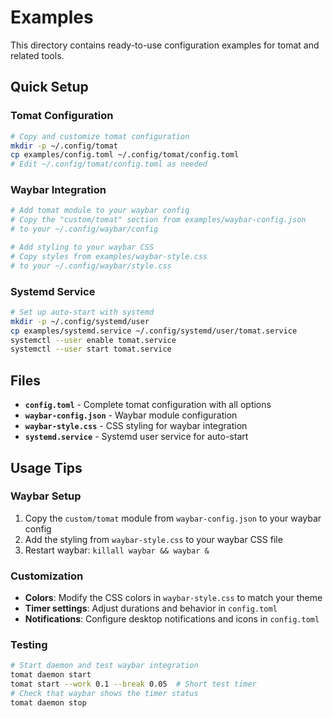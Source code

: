 # Examples

This directory contains ready-to-use configuration examples for tomat and related tools.

## Quick Setup

### Tomat Configuration
```bash
# Copy and customize tomat configuration
mkdir -p ~/.config/tomat
cp examples/config.toml ~/.config/tomat/config.toml
# Edit ~/.config/tomat/config.toml as needed
```

### Waybar Integration
```bash
# Add tomat module to your waybar config
# Copy the "custom/tomat" section from examples/waybar-config.json
# to your ~/.config/waybar/config

# Add styling to your waybar CSS
# Copy styles from examples/waybar-style.css
# to your ~/.config/waybar/style.css
```

### Systemd Service
```bash
# Set up auto-start with systemd
mkdir -p ~/.config/systemd/user
cp examples/systemd.service ~/.config/systemd/user/tomat.service
systemctl --user enable tomat.service
systemctl --user start tomat.service
```

## Files

- **`config.toml`** - Complete tomat configuration with all options
- **`waybar-config.json`** - Waybar module configuration  
- **`waybar-style.css`** - CSS styling for waybar integration
- **`systemd.service`** - Systemd user service for auto-start

## Usage Tips

### Waybar Setup
1. Copy the `custom/tomat` module from `waybar-config.json` to your waybar config
2. Add the styling from `waybar-style.css` to your waybar CSS file  
3. Restart waybar: `killall waybar && waybar &`

### Customization
- **Colors**: Modify the CSS colors in `waybar-style.css` to match your theme
- **Timer settings**: Adjust durations and behavior in `config.toml`
- **Notifications**: Configure desktop notifications and icons in `config.toml`

### Testing
```bash
# Start daemon and test waybar integration
tomat daemon start
tomat start --work 0.1 --break 0.05  # Short test timer
# Check that waybar shows the timer status
tomat daemon stop
```